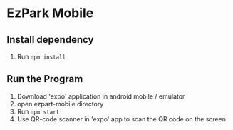 # EzPark Mobile

## Install dependency 
1. Run `npm install`

## Run the Program
1. Download 'expo' application in android mobile / emulator 
2. open ezpart-mobile directory
3. Run `npm start`
4. Use QR-code scanner in 'expo' app to scan the QR code on the screen

